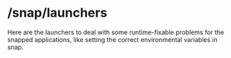# /snap/launchers
Here are the launchers to deal with some runtime-fixable problems for the snapped applications, like setting the correct environmental variables in snap.
